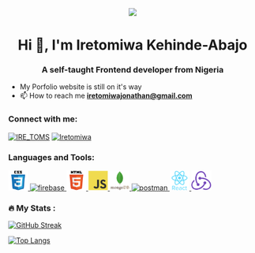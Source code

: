 <div id='header' align='center'>
  <img src='https://giphy.com/gifs/animation-goku-dragon-ball-McUYHXzUDfWLIHiBhN'/>
</div>

<h1 align="center">Hi 👋, I'm Iretomiwa Kehinde-Abajo</h1>
<h3 align="center">A self-taught Frontend developer from Nigeria</h3>

-  My Porfolio website is still on it's way
- 📫 How to reach me **iretomiwajonathan@gmail.com**

<h3 align="left">Connect with me:</h3>
<p align="left">
<a href="https://twitter.com/IRE_TOMS" target="blank"><img align="center" src="https://raw.githubusercontent.com/rahuldkjain/github-profile-readme-generator/master/src/images/icons/Social/twitter.svg" alt="IRE_TOMS" height="30" width="40" /></a>
<a href="https://linkedin.com/in/iretomiwa-kehinde-abajo-46898a197" target="blank"><img align="center" src="https://raw.githubusercontent.com/rahuldkjain/github-profile-readme-generator/master/src/images/icons/Social/linked-in-alt.svg" alt="Iretomiwa" height="30" width="40" /></a>
</p>

<h3 align="left">Languages and Tools:</h3>
<p align="left">  <a href="https://www.w3schools.com/css/" target="_blank" rel="noreferrer"> <img src="https://raw.githubusercontent.com/devicons/devicon/master/icons/css3/css3-original-wordmark.svg" alt="css3" width="40" height="40"/> </a> <a href="https://firebase.google.com/" target="_blank" rel="noreferrer"> <img src="https://www.vectorlogo.zone/logos/firebase/firebase-icon.svg" alt="firebase" width="40" height="40"/> </a> <a href="https://www.w3.org/html/" target="_blank" rel="noreferrer"> <img src="https://raw.githubusercontent.com/devicons/devicon/master/icons/html5/html5-original-wordmark.svg" alt="html5" width="40" height="40"/> </a> <a href="https://developer.mozilla.org/en-US/docs/Web/JavaScript" target="_blank" rel="noreferrer"> <img src="https://raw.githubusercontent.com/devicons/devicon/master/icons/javascript/javascript-original.svg" alt="javascript" width="40" height="40"/> </a> <a href="https://www.mongodb.com/" target="_blank" rel="noreferrer"> <img src="https://raw.githubusercontent.com/devicons/devicon/master/icons/mongodb/mongodb-original-wordmark.svg" alt="mongodb" width="40" height="40"/> </a> <a href="https://postman.com" target="_blank" rel="noreferrer"> <img src="https://www.vectorlogo.zone/logos/getpostman/getpostman-icon.svg" alt="postman" width="40" height="40"/> </a> <a href="https://reactjs.org/" target="_blank" rel="noreferrer"> <img src="https://raw.githubusercontent.com/devicons/devicon/master/icons/react/react-original-wordmark.svg" alt="react" width="40" height="40"/> </a> <a href="https://redux.js.org" target="_blank" rel="noreferrer"> <img src="https://raw.githubusercontent.com/devicons/devicon/master/icons/redux/redux-original.svg" alt="redux" width="40" height="40"/> </a>  </p>

### :fire: My Stats :
[![GitHub Streak](http://github-readme-streak-stats.herokuapp.com?user=Iretoms&theme=dark&background=000000)](https://git.io/streak-stats)

[![Top Langs](https://github-readme-stats.vercel.app/api/top-langs/?username=Iretoms&layout=compact&theme=vision-friendly-dark)](https://github.com/anuraghazra/github-readme-stats)
